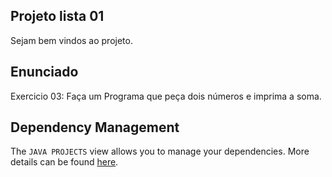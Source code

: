 ## Projeto lista 01

Sejam bem vindos ao projeto. 

## Enunciado
Exercicio 03: Faça um Programa que peça dois números e imprima a soma.


## Dependency Management

The `JAVA PROJECTS` view allows you to manage your dependencies. More details can be found [here](https://github.com/microsoft/vscode-java-dependency#manage-dependencies).

